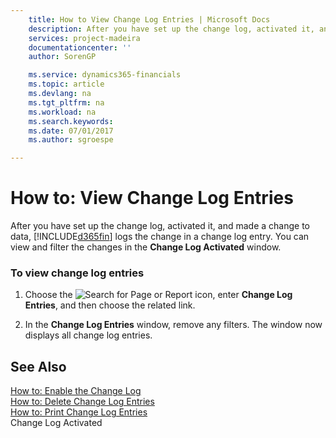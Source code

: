 ```yaml
---
    title: How to View Change Log Entries | Microsoft Docs
    description: After you have set up the change log, activated it, and made a change to data, [!INCLUDE[d365fin](includes/d365fin_md.md)] logs the change in a change log entry. You can view and filter the changes in the **Change Log Activated** window.
    services: project-madeira
    documentationcenter: ''
    author: SorenGP

    ms.service: dynamics365-financials
    ms.topic: article
    ms.devlang: na
    ms.tgt_pltfrm: na
    ms.workload: na
    ms.search.keywords:
    ms.date: 07/01/2017
    ms.author: sgroespe

---
```

# How to: View Change Log Entries
After you have set up the change log, activated it, and made a change to data, [!INCLUDE[d365fin](includes/d365fin_md.md)] logs the change in a change log entry. You can view and filter the changes in the **Change Log Activated** window.  
  
### To view change log entries  
  
1.  Choose the ![Search for Page or Report](media/ui-search/search_small.png "Search for Page or Report icon") icon, enter **Change Log Entries**, and then choose the related link.  
  
2.  In the **Change Log Entries** window, remove any filters. The window now displays all change log entries.  
  
       
  
## See Also  
 [How to: Enable the Change Log](../how-to-enable-the-change-log.md)   
 [How to: Delete Change Log Entries](../how-to-delete-change-log-entries.md)   
 [How to: Print Change Log Entries](../how-to-print-change-log-entries.md)   
 Change Log Activated